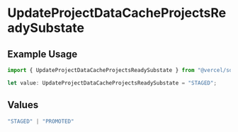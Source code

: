# UpdateProjectDataCacheProjectsReadySubstate

## Example Usage

```typescript
import { UpdateProjectDataCacheProjectsReadySubstate } from "@vercel/sdk/models/updateprojectdatacacheop.js";

let value: UpdateProjectDataCacheProjectsReadySubstate = "STAGED";
```

## Values

```typescript
"STAGED" | "PROMOTED"
```